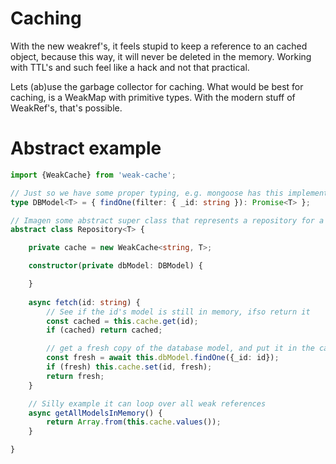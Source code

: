 # Caching

With the new weakref's, it feels stupid to keep a reference to an cached object, because this way, it will never be
deleted in the memory. Working with TTL's and such feel like a hack and not that practical.

Lets (ab)use the garbage collector for caching. What would be best for caching, is a WeakMap with primitive types. With
the modern stuff of WeakRef's, that's possible.

# Abstract example

```typescript
import {WeakCache} from 'weak-cache';

// Just so we have some proper typing, e.g. mongoose has this implementation
type DBModel<T> = { findOne(filter: { _id: string }): Promise<T> }; 

// Imagen some abstract super class that represents a repository for a model
abstract class Repository<T> {

    private cache = new WeakCache<string, T>;

    constructor(private dbModel: DBModel) {

    }
    
    async fetch(id: string) {
        // See if the id's model is still in memory, ifso return it
        const cached = this.cache.get(id);
        if (cached) return cached;

        // get a fresh copy of the database model, and put it in the cache
        const fresh = await this.dbModel.findOne({_id: id});
        if (fresh) this.cache.set(id, fresh);
        return fresh;
    }

    // Silly example it can loop over all weak references
    async getAllModelsInMemory() {
        return Array.from(this.cache.values());
    }

}
```
